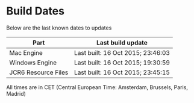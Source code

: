 # Build Dates

Below are the last known dates to updates

Part | Last build update
-----|-----
Mac Engine | Last built: 16 Oct 2015; 23:46:03
Windows Engine | Last built: 16 Oct 2015; 19:30:59
JCR6 Resource Files | Last built: 16 Oct 2015; 23:45:15
All times are in CET (Central European Time: Amsterdam, Brussels, Paris, Madrid)




